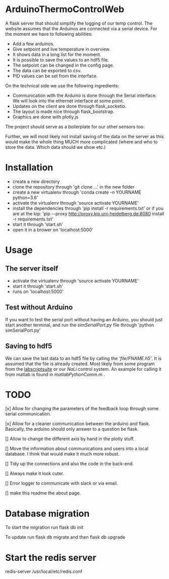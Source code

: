 # ArduinoThermoControlWeb

A flask server that should simplify the logging of our temp control. The website assumes that the Arduinos are connected via a serial device. For the moment we have to following abilities:

- Add a few arduinos.
- Give setpoint and live temperature in overview.
- It shows data in a long list for the moment.
- It is possible to save the values to an hdf5 file.
- The setpoint can be changed in the config page.
- The data can be exported to csv.
- PID values can be set from the interface.


On the technical side we use the following ingredients:
- Communication with the Arduino is done through the Serial interface. We will look into the ethernet interface at some point.
- Updates on the client are done through flask_socketio.
- The layout is made nice through flask_bootstrap.
- Graphics are done with plotly.js

The project should serve as a boilerplate for our other sensors too.

Further, we will most likely not install saving of the data on the server as this would make the whole thing MUCH more complicated (where and who to store the data. Which data should we show etc.)

# Installation

- create a new directory
- clone the repository through 'git clone ...' in the new folder
- create a new virtualenv through 'conda create -n YOURNAME python=3.6'
- activate the virtualenv through 'source activate YOURNAME'
- install the dependencies through 'pip install -r requirements.txt' or if you are at the kip: 'pip --proxy http://proxy.kip.uni-heidelberg.de:8080 install -r requirements.txt'
- start it through 'start.sh'
- open it in a brower on 'localhost:5000'

# Usage
## The server itself
 - activate the virtualenv through 'source activate YOURNAME'
 - start it through 'start.sh'
 - runs on 'localhost:5000'

## Test without Arduino

 If you want to test the serial port without having an Arduino, you should just
 start another terminal, and run the _simSerialPort.py_ file through 'python simSerialPort.py'

## Saving to hdf5

We can save the last data to an hdf5 file by calling the _'file/FNAME.h5'_. It  is assumed that the file is already created. Most likely from some program from the  [labscriptsuite](www.labscript.org) or our _NaLi_ control system. An example for calling it from matlab is found in _matlabPythonComm.m_ .

# TODO

 [x] Allow for changing the parameters of the feedback loop through some serial communication.

 [x] Allow for a cleaner communication between the arduino and flask. Basically, the arduino should only answer to a question be flask.

 [] Allow to change the different axis by hand in the plotly stuff.

 [] Move the information about communications and users into a local database. I think that would make it much more robust.

 [] Tidy up the connections and also the code in the back-end.

 [] Always make it look cuter.

 [] Error logger to communicate with slack or via email.

 [] make this readme the about page.


# Database migration

To start the migration run flask db init

To  update run flask db migrate and then flask db upgrade

# Start the redis server

redis-server /usr/local/etc/redis.conf
